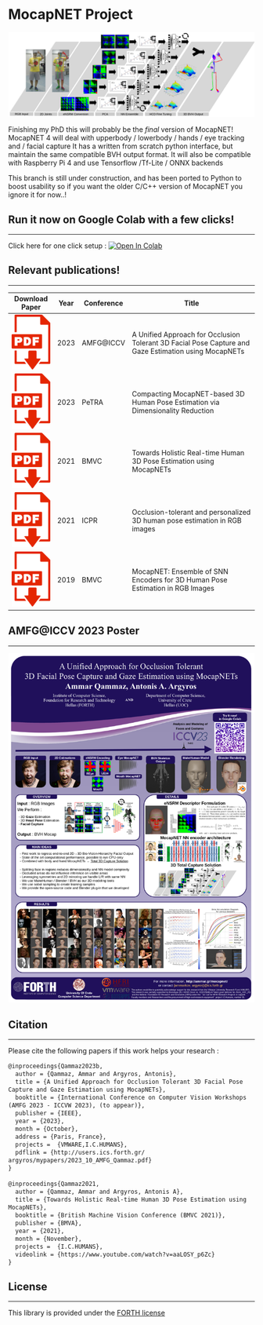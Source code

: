 # MocapNET Project


![MocapNET](https://raw.githubusercontent.com/FORTH-ModelBasedTracker/MocapNET/mnet4/doc/method.png)

Finishing my PhD this will probably be the *final* version of MocapNET!
MocapNET 4 will deal with upperbody / lowerbody / hands / eye tracking and / facial capture
It has a written from scratch python interface, but maintain the same compatible BVH output format.
It will also be compatible with Raspberry Pi 4 and use Tensorflow /Tf-Lite / ONNX backends
  
This branch is still under construction, and has been ported to Python to boost usability
so if you want the older C/C++ version of MocapNET you ignore it for now..!



## Run it now on Google Colab with a few clicks!
------------------------------------------------------------------ 

Click here for one click setup : [![Open In Colab](https://colab.research.google.com/assets/colab-badge.svg)](https://colab.research.google.com/github/FORTH-ModelBasedTracker/MocapNET/blob/mnet4/mocapnet4.ipynb)




## Relevant publications!
------------------------------------------------------------------ 


| Download Paper | Year            |    Conference |     Title     | 
| -------------  | -------------   | ------------- | ------------- |
| [![A Unified Approach for Occlusion Tolerant 3D Facial Pose Capture and Gaze Estimation using MocapNETs](https://github.com/FORTH-ModelBasedTracker/MocapNET/blob/mnet4/doc/pdf.png?raw=true)](http://users.ics.forth.gr/~argyros/mypapers/2023_10_AMFG_Qammaz.pdf) | 2023 | AMFG@ICCV | A Unified Approach for Occlusion Tolerant 3D Facial Pose Capture and Gaze Estimation using MocapNETs | 
| [![Compacting MocapNET-based 3D Human Pose Estimation via Dimensionality Reduction](https://github.com/FORTH-ModelBasedTracker/MocapNET/blob/mnet4/doc/pdf.png?raw=true)](http://users.ics.forth.gr/~argyros/mypapers/2023_07_PETRA_Qammaz.pdf) | 2023 | PeTRA | Compacting MocapNET-based 3D Human Pose Estimation via Dimensionality Reduction | 
| [![Towards Holistic Real-time Human 3D Pose Estimation using MocapNETs](https://github.com/FORTH-ModelBasedTracker/MocapNET/blob/mnet4/doc/pdf.png?raw=true)](http://users.ics.forth.gr/~argyros/mypapers/2021_11_BMVC_Qammaz.pdf) | 2021 | BMVC | Towards Holistic Real-time Human 3D Pose Estimation using MocapNETs | 
| [![Occlusion-tolerant and personalized 3D human pose estimation in RGB images](https://github.com/FORTH-ModelBasedTracker/MocapNET/blob/mnet4/doc/pdf.png?raw=true)](http://users.ics.forth.gr/~argyros/mypapers/2021_01_ICPR_Qammaz.pdf) | 2021 | ICPR | Occlusion-tolerant and personalized 3D human pose estimation in RGB images | 
| [![MocapNET: Ensemble of SNN Encoders for 3D Human Pose Estimation in RGB Images](https://github.com/FORTH-ModelBasedTracker/MocapNET/blob/mnet4/doc/pdf.png?raw=true)](http://users.ics.forth.gr/~argyros/mypapers/2019_09_BMVC_mocapnet.pdf) | 2019 | BMVC | MocapNET: Ensemble of SNN Encoders for 3D Human Pose Estimation in RGB Images | 








## AMFG@ICCV 2023 Poster
------------------------------------------------------------------ 

![Our Poster in the Analysis and Modeling of Faces and Gestures Workshop @ ICCV 2023 ](https://github.com/FORTH-ModelBasedTracker/MocapNET/blob/mnet4/doc/ICCV2023_MocapNET4_poster.png?raw=true)







## Citation
------------------------------------------------------------------ 

Please cite the following papers if this work helps your research : 
``` 
@inproceedings{Qammaz2023b,
  author = {Qammaz, Ammar and Argyros, Antonis},
  title = {A Unified Approach for Occlusion Tolerant 3D Facial Pose Capture and Gaze Estimation using MocapNETs},
  booktitle = {International Conference on Computer Vision Workshops (AMFG 2023 - ICCVW 2023), (to appear)},
  publisher = {IEEE},
  year = {2023},
  month = {October},
  address = {Paris, France},
  projects =  {VMWARE,I.C.HUMANS},
  pdflink = {http://users.ics.forth.gr/ argyros/mypapers/2023_10_AMFG_Qammaz.pdf}
}

@inproceedings{Qammaz2021,
  author = {Qammaz, Ammar and Argyros, Antonis A},
  title = {Towards Holistic Real-time Human 3D Pose Estimation using MocapNETs},
  booktitle = {British Machine Vision Conference (BMVC 2021)},
  publisher = {BMVA},
  year = {2021},
  month = {November},
  projects =  {I.C.HUMANS},
  videolink = {https://www.youtube.com/watch?v=aaLOSY_p6Zc}
}
```




## License
------------------------------------------------------------------ 
This library is provided under the [FORTH license](https://github.com/FORTH-ModelBasedTracker/MocapNET/blob/master/license.txt)

